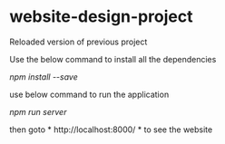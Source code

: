 # website-design-project
Reloaded version of previous project

Use the below command to install all the dependencies

  *npm install --save*

use below command to run the application

  *npm run server*

then goto * http://localhost:8000/ * to see the website
